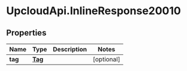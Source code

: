 # UpcloudApi.InlineResponse20010

## Properties
Name | Type | Description | Notes
------------ | ------------- | ------------- | -------------
**tag** | [**Tag**](Tag.md) |  | [optional] 


